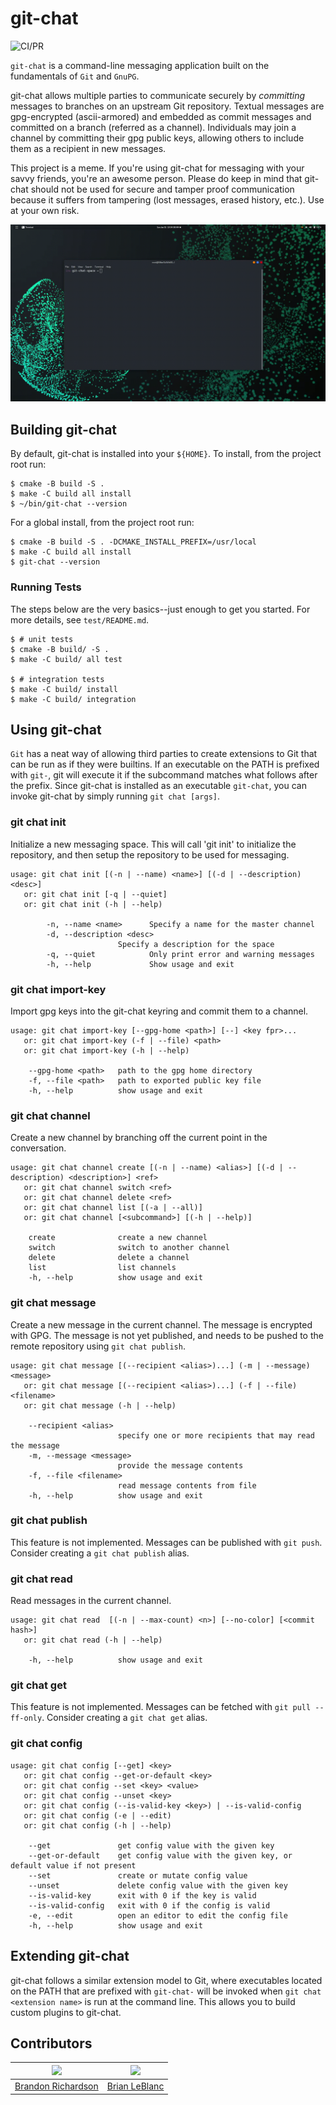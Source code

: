 # git-chat
![CI/PR](https://github.com/brandon1024/gitchat/workflows/CI/PR/badge.svg)

`git-chat` is a command-line messaging application built on the fundamentals of `Git` and `GnuPG`.

git-chat allows multiple parties to communicate securely by _committing_ messages to branches on an upstream Git repository. Textual messages are gpg-encrypted (ascii-armored) and embedded as commit messages and committed on a branch (referred as a channel). Individuals may join a channel by committing their gpg public keys, allowing others to include them as a recipient in new messages.

This project is a meme. If you're using git-chat for messaging with your savvy friends, you're an awesome person. Please do keep in mind that git-chat should not be used for secure and tamper proof communication because it suffers from tampering (lost messages, erased history, etc.). Use at your own risk.

![](screenshare.gif)

## Building git-chat
By default, git-chat is installed into your `${HOME}`. To install, from the project root run:
```
$ cmake -B build -S .
$ make -C build all install
$ ~/bin/git-chat --version
```

For a global install, from the project root run:
```
$ cmake -B build -S . -DCMAKE_INSTALL_PREFIX=/usr/local
$ make -C build all install
$ git-chat --version
```

### Running Tests
The steps below are the very basics--just enough to get you started. For more details, see `test/README.md`.

```
$ # unit tests
$ cmake -B build/ -S .
$ make -C build/ all test

$ # integration tests
$ make -C build/ install
$ make -C build/ integration
```

## Using git-chat
`Git` has a neat way of allowing third parties to create extensions to Git that can be run as if they were builtins. If an executable on the PATH is prefixed with `git-`, git will execute it if the subcommand matches what follows after the prefix. Since git-chat is installed as an executable `git-chat`, you can invoke git-chat by simply running `git chat [args]`.

### git chat init
Initialize a new messaging space. This will call 'git init' to initialize the repository, and then setup the repository to be used for messaging.

```
usage: git chat init [(-n | --name) <name>] [(-d | --description) <desc>]
   or: git chat init [-q | --quiet]
   or: git chat init (-h | --help)

        -n, --name <name>      Specify a name for the master channel
        -d, --description <desc>
                        Specify a description for the space
        -q, --quiet            Only print error and warning messages
        -h, --help             Show usage and exit
```

### git chat import-key
Import gpg keys into the git-chat keyring and commit them to a channel.

```
usage: git chat import-key [--gpg-home <path>] [--] <key fpr>...
   or: git chat import-key (-f | --file) <path>
   or: git chat import-key (-h | --help)

    --gpg-home <path>   path to the gpg home directory
    -f, --file <path>   path to exported public key file
    -h, --help          show usage and exit

```

### git chat channel
Create a new channel by branching off the current point in the conversation.

```
usage: git chat channel create [(-n | --name) <alias>] [(-d | --description) <description>] <ref>
   or: git chat channel switch <ref>
   or: git chat channel delete <ref>
   or: git chat channel list [(-a | --all)]
   or: git chat channel [<subcommand>] [(-h | --help)]

    create              create a new channel
    switch              switch to another channel
    delete              delete a channel
    list                list channels
    -h, --help          show usage and exit

```

### git chat message
Create a new message in the current channel. The message is encrypted with GPG. The message is not yet published, and needs to be pushed to the remote repository using `git chat publish`.

```
usage: git chat message [(--recipient <alias>)...] (-m | --message) <message>
   or: git chat message [(--recipient <alias>)...] (-f | --file) <filename>
   or: git chat message (-h | --help)

    --recipient <alias>
                        specify one or more recipients that may read the message
    -m, --message <message>
                        provide the message contents
    -f, --file <filename>
                        read message contents from file
    -h, --help          show usage and exit
```

### git chat publish
This feature is not implemented. Messages can be published with `git push`. Consider creating a `git chat publish` alias.

### git chat read
Read messages in the current channel.

```
usage: git chat read  [(-n | --max-count) <n>] [--no-color] [<commit hash>]
   or: git chat read (-h | --help)

    -h, --help          show usage and exit
```

### git chat get
This feature is not implemented. Messages can be fetched with `git pull --ff-only`. Consider creating a `git chat get` alias.

### git chat config
```
usage: git chat config [--get] <key>
   or: git chat config --get-or-default <key>
   or: git chat config --set <key> <value>
   or: git chat config --unset <key>
   or: git chat config (--is-valid-key <key>) | --is-valid-config
   or: git chat config (-e | --edit)
   or: git chat config (-h | --help)

    --get               get config value with the given key
    --get-or-default    get config value with the given key, or default value if not present
    --set               create or mutate config value
    --unset             delete config value with the given key
    --is-valid-key      exit with 0 if the key is valid
    --is-valid-config   exit with 0 if the config is valid
    -e, --edit          open an editor to edit the config file
    -h, --help          show usage and exit
```

## Extending git-chat
git-chat follows a similar extension model to Git, where executables located on the PATH that are prefixed with `git-chat-` will be invoked when `git chat <extension name>` is run at the command line. This allows you to build custom plugins to git-chat.

## Contributors

|[<img src="https://avatars3.githubusercontent.com/u/22732449?v=3&s=460" width="128">](https://github.com/brandon1024)|[<img src="https://avatars1.githubusercontent.com/u/8900382?s=460&v=4" width="128">](https://github.com/omnibrian)
|:---:|:---:|
|[Brandon Richardson](https://github.com/brandon1024)| [Brian LeBlanc](https://github.com/omnibrian)